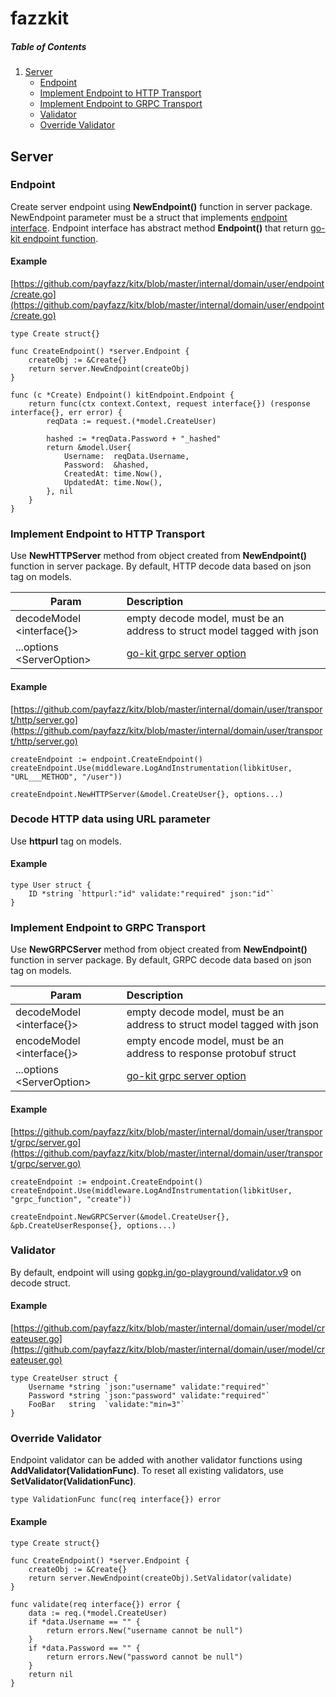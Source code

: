 # fazzkit

##### Table of Contents  
1. [Server](#server)
    * [Endpoint](#endpoint)
    * [Implement Endpoint to HTTP Transport](#http_transport)
    * [Implement Endpoint to GRPC Transport](#grpc_transport)
    * [Validator](#validator)
    * [Override Validator](#override_validator)

<a name="server"/>

## Server

<a name="endpoint"/>

### Endpoint

Create server endpoint using **NewEndpoint()** function in server package. NewEndpoint parameter must be a struct that implements [endpoint interface](https://github.com/payfazz/kitx/blob/master/pkg/server/server.go). Endpoint interface has abstract method **Endpoint()** that return [go-kit endpoint function](https://godoc.org/github.com/go-kit/kit/endpoint#Endpoint).

#### Example

[https://github.com/payfazz/kitx/blob/master/internal/domain/user/endpoint/create.go](https://github.com/payfazz/kitx/blob/master/internal/domain/user/endpoint/create.go)
```
type Create struct{}

func CreateEndpoint() *server.Endpoint {
    createObj := &Create{}
    return server.NewEndpoint(createObj)
}

func (c *Create) Endpoint() kitEndpoint.Endpoint {
    return func(ctx context.Context, request interface{}) (response interface{}, err error) {
        reqData := request.(*model.CreateUser)

        hashed := *reqData.Password + "_hashed"
        return &model.User{
            Username:  reqData.Username,
            Password:  &hashed,
            CreatedAt: time.Now(),
            UpdatedAt: time.Now(),
        }, nil
    }
}
```

<a name="http_transport"/>

### Implement Endpoint to HTTP Transport

Use **NewHTTPServer** method from object created from **NewEndpoint()** function in server package. By default, HTTP decode data based on json tag on models.

| Param                             | Description                                                             |
|-----------------------------------|:------------------------------------------------------------------------|
| decodeModel &lt;interface{}>         | empty decode model, must be an address to struct model tagged with json |
| ...options &lt;ServerOption>         | [go-kit grpc server option](https://godoc.org/github.com/go-kit/kit/transport/grpc#ServerOption) |

#### Example

[https://github.com/payfazz/kitx/blob/master/internal/domain/user/transport/http/server.go](https://github.com/payfazz/kitx/blob/master/internal/domain/user/transport/http/server.go)

```
createEndpoint := endpoint.CreateEndpoint()
createEndpoint.Use(middleware.LogAndInstrumentation(libkitUser, "URL___METHOD", "/user"))

createEndpoint.NewHTTPServer(&model.CreateUser{}, options...)
```

### Decode HTTP data using URL parameter

Use **httpurl** tag on models.

#### Example

```
type User struct {
    ID *string `httpurl:"id" validate:"required" json:"id"`
}
```

<a name="grpc_transport"/>

### Implement Endpoint to GRPC Transport

Use **NewGRPCServer** method from object created from **NewEndpoint()** function in server package. By default, GRPC decode data based on json tag on models.

| Param                             | Description                                                             |
|-----------------------------------|:------------------------------------------------------------------------|
| decodeModel &lt;interface{}>         | empty decode model, must be an address to struct model tagged with json |
| encodeModel &lt;interface{}>         | empty encode model, must be an address to response protobuf struct      |
| ...options &lt;ServerOption>         | [go-kit grpc server option](https://godoc.org/github.com/go-kit/kit/transport/grpc#ServerOption) |

#### Example

[https://github.com/payfazz/kitx/blob/master/internal/domain/user/transport/grpc/server.go](https://github.com/payfazz/kitx/blob/master/internal/domain/user/transport/grpc/server.go)

```
createEndpoint := endpoint.CreateEndpoint()
createEndpoint.Use(middleware.LogAndInstrumentation(libkitUser, "grpc_function", "create"))

createEndpoint.NewGRPCServer(&model.CreateUser{}, &pb.CreateUserResponse{}, options...)
```
<a name="validator"/>

### Validator

By default, endpoint will using [gopkg.in/go-playground/validator.v9](https://gopkg.in/go-playground/validator.v9) on decode struct.


#### Example

[https://github.com/payfazz/kitx/blob/master/internal/domain/user/model/createuser.go](https://github.com/payfazz/kitx/blob/master/internal/domain/user/model/createuser.go)

```
type CreateUser struct {
    Username *string `json:"username" validate:"required"`
    Password *string `json:"password" validate:"required"`
    FooBar   string  `validate:"min=3"`
}
```

<a name="override_validator"/>

### Override Validator

Endpoint validator can be added with another validator functions using **AddValidator(ValidationFunc)**. To reset all existing validators, use **SetValidator(ValidationFunc)**.

```
type ValidationFunc func(req interface{}) error
```

#### Example

```
type Create struct{}

func CreateEndpoint() *server.Endpoint {
    createObj := &Create{}
    return server.NewEndpoint(createObj).SetValidator(validate)
}

func validate(req interface{}) error {
    data := req.(*model.CreateUser)
    if *data.Username == "" {
        return errors.New("username cannot be null")
    }
    if *data.Password == "" {
        return errors.New("password cannot be null")
    }
    return nil
}
```
